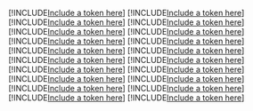 [!INCLUDE[Include a token here](refs1529902547573/r1.md)]
[!INCLUDE[Include a token here](refs1529902547573/r2.md)]
[!INCLUDE[Include a token here](refs1529902547573/r3.md)]
[!INCLUDE[Include a token here](refs1529902547573/r4.md)]
[!INCLUDE[Include a token here](refs1529902547573/r5.md)]
[!INCLUDE[Include a token here](refs1529902547573/r6.md)]
[!INCLUDE[Include a token here](refs1529902547573/r7.md)]
[!INCLUDE[Include a token here](refs1529902547573/r8.md)]
[!INCLUDE[Include a token here](refs1529902547573/r9.md)]
[!INCLUDE[Include a token here](refs1529902547573/r10.md)]
[!INCLUDE[Include a token here](refs1529902547573/r11.md)]
[!INCLUDE[Include a token here](refs1529902547573/r12.md)]
[!INCLUDE[Include a token here](refs1529902547573/r13.md)]
[!INCLUDE[Include a token here](refs1529902547573/r14.md)]
[!INCLUDE[Include a token here](refs1529902547573/r15.md)]
[!INCLUDE[Include a token here](refs1529902547573/r16.md)]
[!INCLUDE[Include a token here](refs1529902547573/r17.md)]
[!INCLUDE[Include a token here](refs1529902547573/r18.md)]
[!INCLUDE[Include a token here](refs1529902547573/r19.md)]
[!INCLUDE[Include a token here](refs1529902547573/r20.md)]